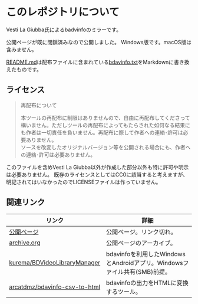 # このレポジトリについて
Vesti La Giubba氏によるbadvinfoのミラーです。

公開ページが既に閉鎖済みなので公開しました。
Windows版です。macOS版は含みません。

[README.md](README.md)は配布ファイルに含まれている[bdavinfo.txt](bdavinfo21/bdavinfo.txt)をMarkdownに書き換えたものです。

## ライセンス
> 再配布について
> 
> 本ツールの再配布に制限はありませんので、自由に再配布してくださって構いません。ただしツールの再配布によってもたらされた如何なる結果にも作者は一切責任を負いません。再配布に際して作者への連絡･許可は必要ありません。  
> ソースを改変したオリジナルバージョン等を公開される場合にも、作者への連絡･許可は必要ありません。

このファイルを含めVesti La Giubba以外が作成した部分以外も特に許可や明示は必要ありません。
既存のライセンスとしてはCC0に該当すると考えますが、明記されてはいなかったのでLICENSEファイルは作っていません。

## 関連リンク

| リンク | 詳細 |
| -- | -- |
| [公開ページ](http://saysaysay.net/bdavtool/bdavinfo) | 公開ページ。リンク切れ。 |
| [archive.org](https://web.archive.org/web/20170429155508/http://saysaysay.net/bdavtool/bdavinfo) | 公開ページのアーカイブ。 |
| [kurema/BDVideoLibraryManager](https://github.com/kurema/BDVideoLibraryManager) | bdavinfoを利用したWindowsとAndroidアプリ。Windowsファイル共有(SMB)前提。 |
| [arcatdmz/bdavinfo-csv-to-html](https://github.com/arcatdmz/bdavinfo-csv-to-html) | bdavinfoの出力をHTMLに変換するツール。 |
